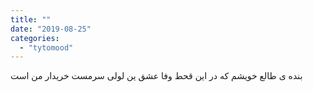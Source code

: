 ```yaml
---
title: ""
date: "2019-08-25"
categories: 
  - "tytomood"
---
```


بنده ی طالع خویشم که در این قحط وفا عشق ین لولی سرمست خریدار من است
